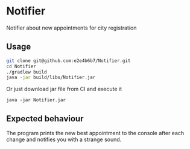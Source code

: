 # Notifier

Notifier about new appointments for city registration

## Usage

```bash
git clone git@github.com:e2e4b6b7/Notifier.git
cd Notifier
./gradlew build
java -jar build/libs/Notifier.jar
```

Or just download jar file from CI and execute it
```
java -jar Notifier.jar
```

## Expected behaviour

The program prints the new best appointment to the console after each change and notifies you with a strange sound.
